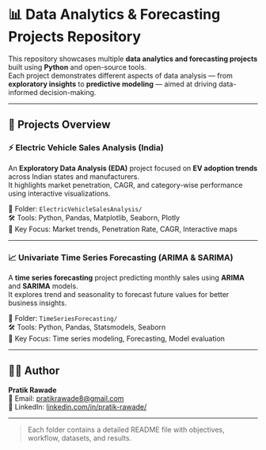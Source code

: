 # 📊 Data Analytics & Forecasting Projects Repository

This repository showcases multiple **data analytics and forecasting projects** built using **Python** and open-source tools.  
Each project demonstrates different aspects of data analysis — from **exploratory insights** to **predictive modeling** — aimed at driving data-informed decision-making.

---

## 📂 Projects Overview

### ⚡ Electric Vehicle Sales Analysis (India)
An **Exploratory Data Analysis (EDA)** project focused on **EV adoption trends** across Indian states and manufacturers.  
It highlights market penetration, CAGR, and category-wise performance using interactive visualizations.

📁 Folder: `ElectricVehicleSalesAnalysis/`  
🛠️ Tools: Python, Pandas, Matplotlib, Seaborn, Plotly  
🎯 Key Focus: Market trends, Penetration Rate, CAGR, Interactive maps

---

### 📈 Univariate Time Series Forecasting (ARIMA & SARIMA)
A **time series forecasting** project predicting monthly sales using **ARIMA** and **SARIMA** models.  
It explores trend and seasonality to forecast future values for better business insights.

📁 Folder: `TimeSeriesForecasting/`  
🛠️ Tools: Python, Pandas, Statsmodels, Seaborn  
🎯 Key Focus: Time series modeling, Forecasting, Model evaluation

---

## 👨‍💻 Author
**Pratik Rawade**  
📧 Email: [pratikrawade8@gmail.com](#)  
🔗 LinkedIn: [linkedin.com/in/pratik-rawade/](#)

---

> Each folder contains a detailed README file with objectives, workflow, datasets, and results.
